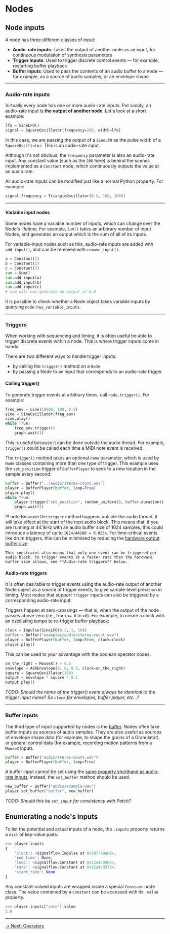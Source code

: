# Nodes

## Node inputs

A node has three different classes of input:

- **Audio-rate inputs**: Takes the output of another node as an input, for continuous modulation of synthesis parameters
- **Trigger inputs**: Used to trigger discrete control events — for example, restarting buffer playback
- **Buffer inputs**: Used to pass the contents of an audio buffer to a node — for example, as a source of audio samples, or an envelope shape

---

### Audio-rate inputs

Virtually every node has one or more audio-rate inputs. Put simply, an audio-rate input is **the output of another node**. Let's look at a short example:

```python
lfo = SineLFO()
signal = SquareOscillator(frequency=200, width=lfo)
```

In this case, we are passing the output of a `SineLFO` as the pulse width of a `SquareOscillator`. This is an audio-rate input.

Although it's not obvious, the `frequency` parameter is also an audio-rate input. Any constant value (such as the `200` here) is behind the scenes implemented as a `Constant` node, which continuously outputs the value at an audio rate.

All audio-rate inputs can be modified just like a normal Python property. For example:

```python
signal.frequency = TriangleOscillator(0.5, 100, 1000)
```

---

#### Variable input nodes

Some nodes have a variable number of inputs, which can change over the Node's lifetime. For example, `Sum()` takes an arbitrary number of input Nodes, and generates an output which is the sum of all of its inputs.

For variable-input nodes such as this, audio-rate inputs are added with `add_input()`, and can be removed with `remove_input()`.

```python
a = Constant(1)
b = Constant(2)
c = Constant(3)
sum = Sum()
sum.add_input(a)
sum.add_input(b)
sum.add_input(c)
# sum will now generate an output of 6.0
```

It is possible to check whether a Node object takes variable inputs by querying `node.has_variable_inputs`.

---

### Triggers

When working with sequencing and timing, it is often useful be able to trigger discrete events within a node. This is where trigger inputs come in handy.

There are two different ways to handle trigger inputs:

- by calling the `trigger()` method on a `Node`
- by passing a Node to an input that corresponds to an audio-rate trigger

#### Calling trigger()

To generate trigger events at arbitrary times, call `node.trigger()`. For example:

```python
freq_env = Line(10000, 100, 0.5)
sine = SineOscillator(freq_env)
sine.play()
while True:
    freq_env.trigger()
    graph.wait(1)
```

This is useful because it can be done outside the audio thread. For example, `trigger()` could be called each time a MIDI note event is received. 

The `trigger()` method takes an optional `name` parameter, which is used by `Node` classes containing more than one type of trigger. This example uses the `set_position` trigger of `BufferPlayer` to seek to a new location in the sample every second. 

```python
buffer = Buffer("../audio/stereo-count.wav")
player = BufferPlayer(buffer, loop=True)
player.play()
while True:
    player.trigger("set_position", random_uniform(0, buffer.duration))
    graph.wait(1)
```

!!! note
    Because the `trigger` method happens outside the audio thread, it will take effect at the start of the next audio block. This means that, if you are running at 44.1kHz with an audio buffer size of 1024 samples, this could introduce a latency of up to `1024/44100 = 0.023s`.   For time-critical events like drum triggers, this can be minimised by reducing the [hardware output buffer size](../graph/config.md).
    
    This constraint also means that only one event can be triggered per audio block. To trigger events at a faster rate than the hardware buffer size allows, see **Audio-rate triggers** below.  

#### Audio-rate triggers

It is often desirable to trigger events using the audio-rate output of another Node object as a source of trigger events, to give sample-level precision in timing. Most nodes that support `trigger` inputs can also be triggered by a corresponding audio-rate input. 

Triggers happen at zero-crossings — that is, when the output of the node passes above zero (i.e., from `<= 0` to `>0`). For example, to create a clock with an oscillating tempo to re-trigger buffer playback: 

```python
clock = Impulse(SineLFO(0.2, 1, 10))
buffer = Buffer("examples/audio/stereo-count.wav")
player = BufferPlayer(buffer, loop=True, clock=clock)
player.play()
```

This can be used to your advantage with the boolean operator nodes. 

```python
on_the_right = MouseX() > 0.5
envelope = ASREnvelope(0, 0, 0.5, clock=on_the_right)
square = SquareOscillator(100)
output = envelope * square * 0.1
output.play()
```

*TODO: Should the name of the trigger() event always be identical to the trigger input name? So `clock` for envelopes, buffer player, etc...?*

---

### Buffer inputs

The third type of input supported by nodes is the [buffer](../buffer/index.md). Nodes often take buffer inputs as sources of audio samples. They are also useful as sources of envelope shape data (for example, to shape the grains of a Granulator), or general control data (for example, recording motion patterns from a `MouseX` input).

```python
buffer = Buffer("audio/stereo-count.wav")
player = BufferPlayer(buffer, loop=True)
```

A buffer input cannot be set using the [same property shorthand as audio-rate inputs](#audio-rate-inputs); instead, the `set_buffer` method should be used. 

```python
new_buffer = Buffer("audio/example.wav")
player.set_buffer("buffer", new_buffer)
```

_TODO: Should this be `set_input` for consistency with Patch?_

## Enumerating a node's inputs

To list the potential and actual inputs of a node, the `.inputs` property returns a `dict` of key-value pairs:

```python
>>> player.inputs
{
    'clock': <signalflow.Impulse at 0x107778eb0>,
    'end_time': None,
    'loop': <signalflow.Constant at 0x12a4cd4b0>,
    'rate': <signalflow.Constant at 0x12a4cd330>,
    'start_time': None
}
```

Any constant-valued inputs are wrapped inside a special `Constant` node class. The value contained by a `Constant` can be accessed with its `.value` property.

```python
>>> player.inputs["rate"].value
1.0
```
---

[→ Next: Operators](operators.md)
